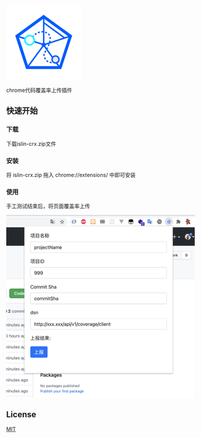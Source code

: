 [![Islin Logo](./logo.png)](https://www.npmjs.com/package/islin)

chrome代码覆盖率上传插件



## 快速开始

### 下载
下载islin-crx.zip文件

### 安装
将 islin-crx.zip 拖入 chrome://extensions/ 中即可安装

### 使用
手工测试结束后，将页面覆盖率上传

![](./screenshot/1.png)


## License

[MIT](LICENSE)